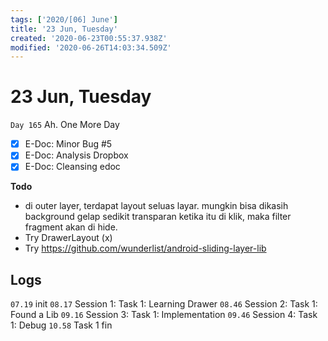 ```yaml
---
tags: ['2020/[06] June']
title: '23 Jun, Tuesday'
created: '2020-06-23T00:55:37.938Z'
modified: '2020-06-26T14:03:34.509Z'
---
```


# 23 Jun, Tuesday

`Day 165` Ah. One More Day

- [x] E-Doc: Minor Bug #5
- [x] E-Doc: Analysis Dropbox
- [x] E-Doc: Cleansing edoc

**Todo**
- di outer layer, terdapat layout seluas layar. mungkin bisa dikasih background gelap sedikit transparan ketika itu di klik, maka filter fragment akan di hide.
- Try DrawerLayout (x)
- Try https://github.com/wunderlist/android-sliding-layer-lib

## Logs
`07.19` init
`08.17` Session 1: Task 1: Learning Drawer
`08.46` Session 2: Task 1: Found a Lib
`09.16` Session 3: Task 1: Implementation
`09.46` Session 4: Task 1: Debug
`10.58` Task 1 fin



